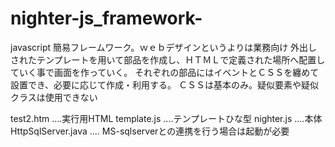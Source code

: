 # nighter-js_framework-
javascript 簡易フレームワーク。ｗｅｂデザインというよりは業務向け
外出しされたテンプレートを用いて部品を作成し、ＨＴＭＬで定義された場所へ配置していく事で画面を作っていく。
それぞれの部品にはイベントとＣＳＳを纏めて設置でき、必要に応じて作成・利用する。
ＣＳＳは基本のみ。疑似要素や疑似クラスは使用できない

test2.htm     ....実行用HTML
template.js   ....テンプレートひな型
nighter.js    ....本体
HttpSqlServer.java  .... MS-sqlserverとの連携を行う場合は起動が必要

